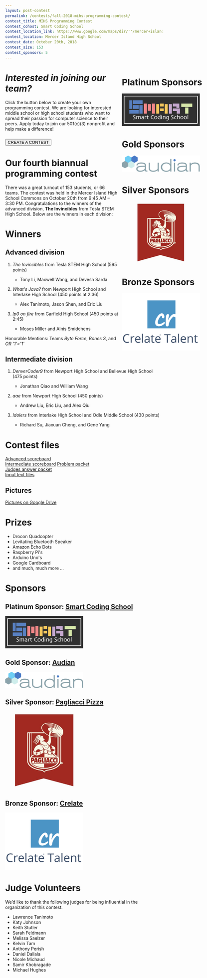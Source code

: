 ```yaml
---
layout: post-contest
permalink: /contests/fall-2018-mihs-programming-contest/
contest_title: MIHS Programming Contest
contest_cohost: Smart Coding School
contest_location_link: https://www.google.com/maps/dir/''/mercer+island+high+school/data=!4m5!4m4!1m0!1m2!1m1!1s0x54906bdae7961a9d:0x6e6caf34f523feb?sa=X&ved=2ahUKEwievorr45fdAhWEIjQIHTEbCswQ9RcwD3oECAoQEQ
contest_location: Mercer Island High School
contest_date: October 20th, 2018
contest_size: 153
contest_sponsors: 5
---
```


<div style="float: right; margin-right: -140px; margin-left: 10px; text-align: center;">
  <h1 style="text-align: left;"><b>Platinum Sponsors</b></h1>
  <a href="http://www.smartcodingschool.com/"><img src="/assets/images/sponsor_smartcodingschool.png" alt="Smart Coding School" style="width: 250px; margin-right: 20px;"></a>
  <h1 style="text-align: left;"><b>Gold Sponsors</b></h1>
  <a href="http://www.audian.com/"><img src="/assets/images/sponsor_audian.png" alt="Audian" style="width: 250px; margin-right: 20px;"></a>
  <h1 style="text-align: left"><b>Silver Sponsors</b></h1>
  <a href="https://pagliacci.com"><img src="/assets/images/sponsor_pagliacci.jpg" alt="Pagliacci" style="width: 200px; margin-right: 20px;"></a>
  <h1 style="text-align: left;"><b>Bronze Sponsors</b></h1>
  <a href="https://www.crelate.com/"><img src="/assets/images/sponsor_crelate.png" alt="Crelate" style="width: 250px; margin-right: 20px;"></a>
</div>

# _Interested in joining our team?_

Click the button below to create your own programming contest. We are looking for interested middle school or high school students who want to spread their passion for computer science to their peers. Apply today to join our 501(c)(3) nonprofit and help make a difference!

<a href = "/contests/create"><button class = "contests-header-section-button" style="margin-top:10px">CREATE A CONTEST</button></a>

# Our fourth biannual programming contest

There was a great turnout of 153 students, or 66 teams. The contest was held in the Mercer Island High School Commons on October 20th from 9:45 AM – 3:30 PM. Congratulations to the winners of the advanced division, **The Invincibles** from Tesla STEM High School. Below are the winners in each division:

# Winners

## Advanced division

1. _The Invincibles_ from Tesla STEM High School (595 points)

    - Tony Li, Maxwell Wang, and Devesh Sarda
2. _What's Java?_ from Newport High School and Interlake High School (450 points at 2:36)

    - Alex Tanimoto, Jason Shen, and Eric Liu
3. _lp0 on fire_ from Garfield High School (450 points at 2:45)

    - Moses Miller and Alnis Smidchens

Honorable Mentions: Teams _Byte Force_, _Bones S_, and _OR '1'='1'_ 

## Intermediate division

1. _DenverCoder9_ from Newport High School and Bellevue High School (475 points)

    - Jonathan Qiao and William Wang
2. _aae_ from Newport High School (450 points)

    - Andrew Liu, Eric Liu, and Alex Qiu
3. _Idolers_ from Interlake High School and Odle Middle School (430 points)

    - Richard Su, Jiaxuan Cheng, and Gene Yang

# Contest files

[Advanced scoreboard](/assets/docs/fall_2018_mihs/advanced_scoreboard.pdf)  
[Intermediate scoreboard](/assets/docs/fall_2018_mihs/intermediate_scoreboard.pdf)
[Problem packet](/assets/docs/fall_2018_mihs/problem_set.pdf)  
[Judges answer packet](/assets/docs/fall_2018_mihs/judges_data.pdf)  
[Input text files](/assets/docs/fall_2018_mihs/inputs:outputs.zip)

## Pictures

[Pictures on Google Drive](https://drive.google.com/drive/folders/1x10udM3sz2gzyxpOGPKdb2sDSlmMgzaw)

# Prizes

- Drocon Quadcopter
- Levitating Bluetooth Speaker
- Amazon Echo Dots
- Raspberry Pi's
- Arduino Uno's
- Google Cardboard
- and much, much more ...

# Sponsors

## **Platinum Sponsor:** <a href="http://www.smartcodingschool.com/">Smart Coding School</a>

<a href="http://www.smartcodingschool.com/"><img src="/assets/images/sponsor_smartcodingschool.png" alt="Smart Coding School" style="width: 250px; margin-right: 20px;"></a>

## **Gold Sponsor:** <a href="http://www.audian.com/">Audian</a>

<a href="http://www.audian.com/"><img src="/assets/images/sponsor_audian.png" alt="Audian" style="width: 250px; margin-right: 20px;"></a>

## **Silver Sponsor:** <a href="https://pagliacci.com">Pagliacci Pizza</a>
<a href="https://pagliacci.com"><img src="/assets/images/sponsor_pagliacci.jpg" alt="Pagliacci" style="width: 250px; margin-right: 20px;"></a>

## **Bronze Sponsor:** <a href="https://www.crelate.com/">Crelate</a>

<a href="https://www.crelate.com/"><img src="/assets/images/sponsor_crelate.png" alt="Crelate" style="width: 250px; margin-right: 20px;"></a>

# Judge Volunteers

We’d like to thank the following judges for being influential in the organization of this contest.

- Lawrence Tanimoto
- Katy Johnson
- Keith Stutler
- Sarah Feldmann
- Melissa Saelzer
- Kelvin Tam
- Anthony Perish
- Daniel Dallala
- Nicole Michaud
- Samir Khobragade
- Michael Hughes
